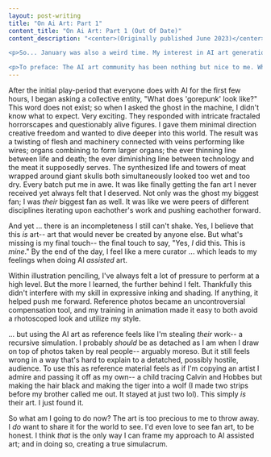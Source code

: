```yaml
---
layout: post-writing
title: "On Ai Art: Part 1"
content_title: "On Ai Art: Part 1 (Out Of Date)"
content_description: "<center>(Originally published June 2023)</center>

<p>So... January was also a weird time. My interest in AI art generation and curation helped me out of a rut and for that I'm thankful. But my use of the medium left me with nuanced feelings that are hard to express.</p>

<p>To preface: The AI art community has been nothing but nice to me. What I have to say about the medium does not reflect them. By the end of the day, it is yet another tool some artists choose to get the image from their head to the real world. But for me ... they became my favorite artist and broke my idea of ownership.</p>"
---
```

After the initial play-period that everyone does with AI for the first few hours, I began asking a collective entity, "What does 'gorepunk' look like?" This word does not exist; so when I asked the ghost in the machine, I didn't know what to expect. Very exciting. They responded with intricate fractaled horrorscapes and questionably alive figures. I gave them minimal direction creative freedom and wanted to dive deeper into this world. The result was a twisting of flesh and machinery connected with veins performing like wires; organs combining to form larger organs; the ever thinning line between life and death; the ever diminishing line between technology and the meat it supposedly serves. The synthesized life and towers of meat wrapped around giant skulls both simultaneously looked too wet and too dry. Every batch put me in awe. It was like finally getting the fan art I never received yet always felt that I deserved. Not only was the ghost my biggest fan; I was *their* biggest fan as well. It was like we were peers of different disciplines iterating upon eachother's work and pushing eachother forward.

And yet ... there is an incompleteness I still can't shake. Yes, I believe that this *is* art-- art that would never be created by anyone else. But what's missing is my final touch-- the final touch to say, "Yes, *I* did this. This is *mine*." By the end of the day, I feel like a mere curator ... which leads to my feelings when doing AI *assisted* art.

Within illustration penciling, I've always felt a lot of pressure to perform at a high level. But the more I learned, the further behind I felt. Thankfully this didn't interfere with my skill in expressive inking and shading. If anything, it helped push me forward. Reference photos became an uncontroversial compensation tool, and my training in animation made it easy to both avoid a rhotoscoped look and utilize my style.

... but using the AI art as reference feels like I'm stealing *their* work-- a recursive simulation. I probably *should* be as detached as I am when I draw on top of photos taken by real people-- arguably moreso. But it still feels wrong in a way that's hard to explain to a detatched, possibly hostile, audience. To use this as reference material feels as if I'm copying an artist I admire and passing it off as my own-- a child tracing Calvin and Hobbes but making the hair black and making the tiger into a wolf (I made two strips before my brother called me out. It stayed at just two lol). This simply *is* their art. I just found it.

So what am I going to do now? The art is too precious to me to throw away. I *do* want to share it for the world to see. I'd even love to see fan art, to be honest. I think *that* is the only way I can frame my approach to AI assisted art; and in doing so, creating a true simulacrum.
